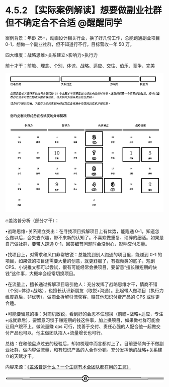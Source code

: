 # 4.5.2 【实际案例解读】想要做副业社群但不确定合不合适 @醒醒同学

案例背景：年龄 25+，动画设计相关行业，换了好几份工作，总能跑通副业项目 0-1，想做一个副业社群，但不知道行不行。目标营收一年 50 万。

四大维度：战略思维>关系建立>影响力>执行力

前十才干：前瞻、理念、个别、体谅、战略、适应、交往、伯乐、竞争、完美

![](img/2346714d218a222505e2fd0d98f70f89.png)

🔥盖洛普分析（部分才干）：

•战略思维+关系建立突出：在寻找项目拆解项目上有优势，能跑通 0-1，知道怎么做以后，会失去兴趣，带不来新的认知了。不喜欢做重复、琐碎的细活。如果是自己做社群，要带人跑通 0-1，回答细节问题时会没耐心，影响交付质量。

•找项目上，对需求和风口非常敏锐：总能找到别人跑通的项目里，能赚到 0-1 的项目，如果做的项目还需要大量的创意，就更舒服了，有视频类的底子，短剧 CPS、小说推文都可以尝试，很有可能经常会换项目，要留意“擅长赚短期的快钱”这件事，大概率会经常切换项目。

•在流量上，擅长通过拆解项目吸引他人：充分发挥了战略思维才干，情商不错（个别+体谅+战略），也擅长认识新朋友（取悦+沟通）。比起带人做项目（执行力维度靠后，非优势），做商业拆解引流获客，赚其他知识付费产品的 CPS 或许更合适。

•可能要留意的事：对商机敏锐，看到好的会忍不住想换（前瞻+战略+适应，专注+成就靠后），要留意习惯于赚短期的钱这件事，加上换项目，如果做社群可能会让用户跟不上。做流量赚 cps 可行，找善于交付、责任心强的人配合他一起做交付产品也可以，他主做团队招人+流量增长也可行。

总结：在和他盘点过去的经验后，却如梳理中而言都对上了。目前更倾向于不做副业社群，做内容做流量，和有知识产品的人合作分销。充分发挥他的战略+关系建立的天赋才干。

内容来源：[《盖洛普是什么？一个生财有术全团队都在用的工具》](https://wx.zsxq.com/dweb2/index/topic_detail/412584124411518)

![](img/6c7de331872a8117bb5e80b7aec8953a.png)